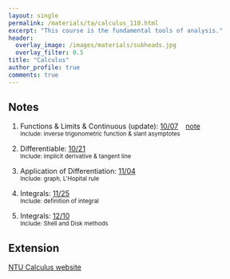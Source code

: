 ```yaml
---
layout: single
permalink: /materials/ta/calculus_110.html
excerpt: "This course is the fundamental tools of analysis."
header:
  overlay_image: /images/materials/subheads.jpg
  overlay_filter: 0.5
title: "Calculus"
author_profile: true
comments: true
---
```


## Notes

1. Functions & Limits & Continuous (update): 
    [10/07](/pdf/materials/ta/calculus110/1007_lim.pdf) &ensp; 
    [note](/pdf/materials/ta/calculus110/1007-handwrite.pdf)<br>
    <small>Include: inverse trigonometric function & slant asymptotes</small>

2. Differentiable: 
    [10/21](/pdf/materials/ta/calculus110/1021_diff.pdf) <br>
    <small>Include: implicit derivative & tangent line </small>

3. Application of Differentiation: 
    [11/04](/pdf/materials/ta/calculus110/1104_graph.pdf) <br>
    <small>Include: graph, L'Hopital rule</small>

4. Integrals: 
    [11/25](/pdf/materials/ta/calculus110/1125_int.pdf) <br>
    <small>Include: definition of integral</small>

5. Integrals: 
    [12/10](/pdf/materials/ta/calculus110/1210.pdf) <br>
    <small>Include: Shell and Disk methods</small>

## Extension

[NTU Calculus website](http://www.math.ntu.edu.tw/~calc/cl_n_34455.html)